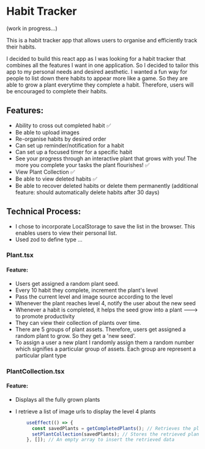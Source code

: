 # Habit Tracker

(work in progress...) <br>

This is a habit tracker app that allows users to organise and efficiently track their habits. <br>

I decided to build this react app as I was looking for a habit tracker that combines all the features I want in one application. So I decided to tailor this app to my personal needs and desired aesthetic. I wanted a fun way for people to list down there habits to appear more like a game. So they are able to grow a plant everytime they complete a habit. Therefore, users will be encouraged to complete their habits.

## Features:

- Ability to cross out completed habit ✅
- Be able to upload images
- Re-organise habits by desired order
- Can set up reminder/notification for a habit
- Can set up a focused timer for a specific habit
- See your progress through an interactive plant that grows with you! The more you complete your tasks the plant flourishes! ✅
- View Plant Collection ✅
- Be able to view deleted habits ✅
- Be able to recover deleted habits or delete them permanently (additional feature: should automatically delete habits after 30 days)

## Technical Process:

- I chose to incorporate LocalStorage to save the list in the browser. This enables users to view their personal list. 
- Used zod to define type
...

### Plant.tsx
#### Feature:
- Users get assigned a random plant seed.
- Every 10 habit they complete, increment the plant's level
- Pass the current level and image source according to the level
- Whenever the plant reaches level 4, notify the user about the new seed
- Whenever a habit is completed, it helps the seed grow into a plant ---> to promote productivity
- They can view their collection of plants over time.
- There are 5 groups of plant assets. Therefore, users get assigned a random plant to grow. So they get a 'new seed'.
- To assign a user a new plant I randomly assign them a random number which signifies a particular group of assets. Each group are represent a particular plant type

### PlantCollection.tsx
#### Feature:
- Displays all the fully grown plants
- I retrieve a list of image urls to display the level 4 plants

  ```js
	  useEffect(() => {
		const savedPlants = getCompletedPlants(); // Retrieves the plant collection from localStorage
		setPlantCollection(savedPlants); // Stores the retrieved plant collection
	  }, []); // An empty array to insert the retrieved data
  ```


